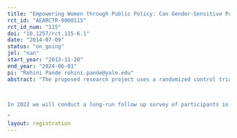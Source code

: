 ```yaml
---
title: "Empowering Women through Public Policy: Can Gender-Sensitive Policy Reform to a Major Public Works Program Encourage Female Work and Improve Women's Wellbeing?"
rct_id: "AEARCTR-0000115"
rct_id_num: "115"
doi: "10.1257/rct.115-6.1"
date: "2014-07-09"
status: "on_going"
jel: "nan"
start_year: "2013-11-20"
end_year: "2024-06-01"
pi: "Rohini Pande rohini.pande@yale.edu"
abstract: "The proposed research project uses a randomized control trial design to test whether a gender-sensitive policy reform to India's National Rural Employment Guarantee Scheme (NREGS) can encourage female participation and improve women’s socio-economic wellbeing. The policy reform proposes that all women have their NREGS wages deposited into individual bank accounts, instead of the status quo where wages are paid into a household bank account, typically owned by the male head. This reform has been proposed for India-wide rollout, but its impact on female welfare is theoretically ambiguous: the policy may improve women’s welfare if it increases women’s standing in the household or boosts financial empowerment. Alternatively, it could have unintended negative consequences such as increased domestic violence. The results from the field experiment will be used to estimate the net impact of this important policy change, and help Indian policymakers increase financial access for women in a gender-sensitive manner. Our primary outcomes of interest include a broad range of measures of female welfare and socioeconomic status, as well as measures of corruption and leakage within the NREGS system. The multi-treatment arm design of the research study will help provide evidence on the causal pathways that mediate the policy’s effect. Our design also includes a supplementary intervention designed to test whether additional training on how to use new banking technologies helps women benefit from these technologies. 

In 2022 we will conduct a long-run follow up survey of participants in this study, the results of which will be studied in a stand alone research paper. See PAP section of this registry for additional details on this work.
"
layout: registration
---
```


